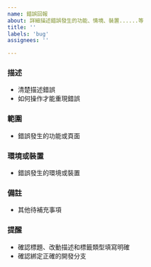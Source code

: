 ```yaml
---
name: 錯誤回報
about: 詳細描述錯誤發生的功能、情境、裝置......等
title: ''
labels: 'bug'
assignees: ''

---
```


### 描述
* 清楚描述錯誤
* 如何操作才能重現錯誤

### 範圍
* 錯誤發生的功能或頁面

### 環境或裝置
* 錯誤發生的環境或裝置

### 備註
* 其他待補充事項

### 提醒
* 確認標題、改動描述和標籤類型填寫明確
* 確認綁定正確的開發分支

